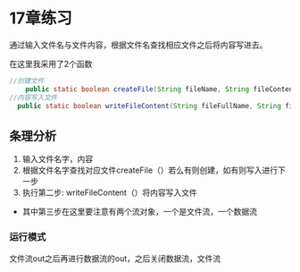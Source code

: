 # 17章练习

通过输入文件名与文件内容，根据文件名查找相应文件之后将内容写进去。

在这里我采用了2个函数

```java
//创建文件
    public static boolean createFile(String fileName, String fileContent)
//内容写入文件
  public static boolean writeFileContent(String fileFullName, String fileContent)
```

## 条理分析

1. 输入文件名字，内容
2. 根据文件名字查找对应文件createFile（）若么有则创建，如有则写入进行下一步
3. 执行第二步: writeFileContent（）将内容写入文件

* 其中第三步在这里要注意有两个流对象，一个是文件流，一个数据流

### 运行模式

 文件流out之后再进行数据流的out，之后关闭数据流，文件流